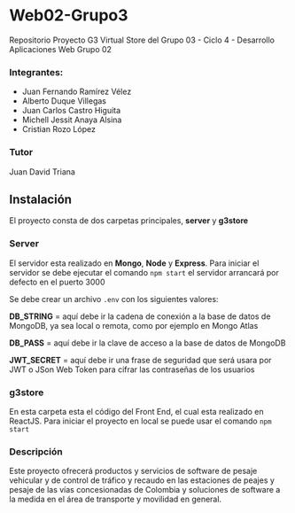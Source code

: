 # Web02-Grupo3

Repositorio Proyecto G3 Virtual Store del Grupo 03 - Ciclo 4 - Desarrollo Aplicaciones Web Grupo 02

### Integrantes:

 - Juan Fernando Ramírez Vélez
 - Alberto Duque Villegas
 - Juan Carlos Castro Higuita
 - Michell Jessit Anaya Alsina
 - Cristian Rozo López

### Tutor
Juan David Triana

## Instalación
El proyecto consta de dos carpetas principales, **server** y **g3store**

### Server
El servidor esta realizado en **Mongo**, **Node** y **Express**. Para iniciar el servidor se debe ejecutar el comando `npm start` el servidor arrancará por defecto en el puerto 3000

Se debe crear un archivo `.env` con los siguientes valores:

**DB_STRING** = aquí debe ir la cadena de conexión a la base de datos de MongoDB, ya sea local o remota, como por ejemplo en Mongo Atlas

**DB_PASS** = aquí debe ir la clave de acceso a la base de datos de MongoDB

**JWT_SECRET** = aquí debe ir una frase de seguridad que será usara por JWT o JSon Web Token para cifrar las contraseñas de los usuarios

### g3store

En esta carpeta esta el código del Front End, el cual esta realizado en ReactJS. Para iniciar el proyecto en local se puede usar el comando `npm start`

### Descripción

Este proyecto ofrecerá productos y servicios de software de pesaje vehicular y de control de tráfico y recaudo en las estaciones de peajes y pesaje de las vías concesionadas de Colombia y soluciones de software a la medida en el área de transporte y movilidad en general.
